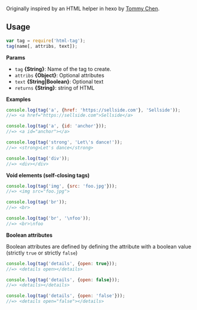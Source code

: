 Originally inspired by an HTML helper in hexo by [Tommy Chen](https://github.com/tommy351).

## Usage

```js
var tag = require('html-tag');
tag(name[, attribs, text]);
```

**Params**

* `tag` **{String}**: Name of the tag to create.
* `attribs` **{Object}**: Optional attributes
* `text` **{String|Boolean}**: Optional text
* `returns` **{String}**: string of HTML


**Examples**

```js
console.log(tag('a', {href: 'https://sellside.com'}, 'Sellside'));
//=> <a href="https://sellside.com">Sellside</a>

console.log(tag('a', {id: 'anchor'}));
//=> <a id="anchor"></a>

console.log(tag('strong', 'Let\'s dance!'));
//=> <strong>Let's dance</strong>

console.log(tag('div'));
//=> <div></div>
```

**Void elements (self-closing tags)**

```js
console.log(tag('img', {src: 'foo.jpg'}));
//=> <img src="foo.jpg">

console.log(tag('br'));
//=> <br>

console.log(tag('br', '\nfoo'));
//=> <br>\nfoo
```

**Boolean attributes**

Boolean attributes are defined by defining the attribute with a boolean value (strictly `true` or strictly `false`)

```js
console.log(tag('details', {open: true}));
//=> <details open></details>

console.log(tag('details', {open: false}));
//=> <details></details>

console.log(tag('details', {open: 'false'}));
//=> <details open="false"></details>
```
